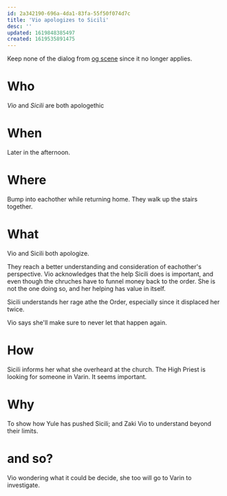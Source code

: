 ```yaml
---
id: 2a342190-696a-4da1-83fa-55f50f074d7c
title: 'Vio apologizes to Sicili'
desc: ''
updated: 1619848385497
created: 1619535891475
---
```

Keep none of the dialog from [og scene](https://github.com/9ae/ace/blob/master/chapters/05.md#sicili-and-vio-make-up) since it no longer applies.

# Who
*Vio* and *Sicili* are both apologethic

# When
Later in the afternoon.

# Where
Bump into eachother while returning home. They walk up the stairs together.

# What
Vio and Sicili both apologize.

They reach a better understanding and consideration of eachother's perspective.
Vio acknowledges that the help Sicili does is important, and even though the chruches have to funnel money back to the order. She is not the one doing so, and her helping has value in itself.

Sicili understands her rage athe the Order, especially since it displaced her twice.

Vio says she'll make sure to never let that happen again.

# How
Sicili informs her what she overheard at the church. The High Priest is looking for someone in Varin. It seems important.

# Why
To show how Yule has pushed Sicili; and Zaki Vio to understand beyond their limits.

# and so?
Vio wondering what it could be decide, she too will go to Varin to investigate.
